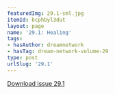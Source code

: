```yaml
---
featuredImg: 29.1-sml.jpg
itemId: bcphbyl3dut
layout: page
name: '29.1: Healing'
tags:
- hasAuthor: dreamnetwork
- hasTag: dream-network-volume-29
type: post
urlSlug: '29.1'
---
```

<a href="../files/pdfs/Volume_29/29.1_healing.pdf" download="">Download issue 29.1</a>